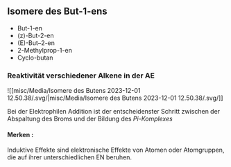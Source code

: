 ## Isomere des But-1-ens
- But-1-en 
- (z)-But-2-en 
- (E)-But–2-en 
- 2-Methylprop-1-en
- Cyclo-butan 



### Reaktivität verschiedener Alkene in der AE

![[misc/Media/Isomere des Butens 2023-12-01 12.50.38/\.svg/|misc/Media/Isomere des Butens 2023-12-01 12.50.38/\.svg/]]

Bei der Elektrophilen Addition ist der entscheidenster Schritt zwischen der Abspaltung des Broms und der Bildung des *Pi-Komplexes*

#### Merken :
Induktive Effekte sind elektronische Effekte von Atomen oder Atomgruppen, die auf ihrer unterschiedlichen EN beruhen. 


